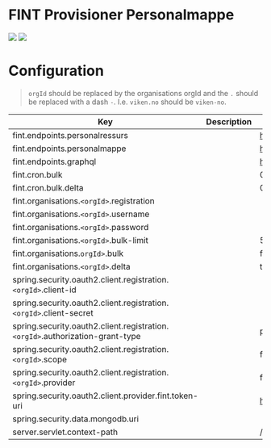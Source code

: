 # FINT Provisioner Personalmappe


![](https://drive.google.com/a/fintlabs.no/file/d/1YvezTlSRCTt_ylJ88ZqZIuwM2DUS71xP/view?usp=sharing)
![](https://drive.google.com/a/fintlabs.no/file/d/1iPcV12sYfamaC7nhlqk7V5MTb9vO6A3F/view?usp=sharing)
# Configuration
> `orgId` should be replaced by the organisations orgId and the `.` should be replaced with a dash `-`. I.e. `viken.no` should be `viken-no`.

| Key                                                                                                                | Description | Default value                                                          |
| ------------------------------------------------------------------------------------------------------------------ | ----------- | ---------------------------------------------------------------------- |
| fint.endpoints.personalressurs                                                                                     |             | https://api.felleskomponent.no/administrasjon/personal/personalressurs |
| fint.endpoints.personalmappe                                                                                       |             | https://alpha.felleskomponent.no/administrasjon/personal/personalmappe |
| fint.endpoints.graphql                                                                                             |             | https://api.felleskomponent.no/graphql/graphql                         |
| fint.cron.bulk                                                                                           |             | 0 0 0 * * MON-FRI                                                      |
| fint.cron.bulk.delta                                                                                     |             | 0 */5 8-16 * * MON-FRI                                                 |
| fint.organisations.`<orgId>`.registration                                                                  |             |                                                                        |
| fint.organisations.`<orgId>`.username                                                         |             |                                                                        |
| fint.organisations.`<orgId>`.password                                                |             |                                                                        |
| fint.organisations.`<orgId>`.bulk-limit                                              |             | 5                                                                      |
| fint.organisations.`orgId>`.bulk                                                    |             | false                                                                  |
| fint.organisations.`<orgId>`.delta                                                   |             | true                                                                   |
| spring.security.oauth2.client.registration.`<orgId>`.client-id                                                       |             |                                                                        |
| spring.security.oauth2.client.registration.`<orgId>`.client-secret                                         |             |                                                                        |
| spring.security.oauth2.client.registration.`<orgId>`.authorization-grant-type                |             | password                                                               |
| spring.security.oauth2.client.registration.`<orgId>`.scope          |             | fint-client                                                            |
| spring.security.oauth2.client.registration.`<orgId>`.provider |             | fint                                                                   |
| spring.security.oauth2.client.provider.fint.token-uri                 |             | https://idp.felleskomponent.no/nidp/oauth/nam/token                    |
| spring.security.data.mongodb.uri                                                                                   |             |                                                                        |
| server.servlet.context-path                                                                                        |             | /tjenester/personalmappe                                               |